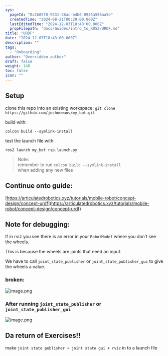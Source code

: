 ```yaml
---
sys:
  pageId: "0a2b09f8-9331-46ac-b4b6-0945a556aa5e"
  createdTime: "2024-08-21T00:29:00.000Z"
  lastEditedTime: "2024-12-03T18:43:00.000Z"
  propFilepath: "docs/Guides/intro_to_ROS2/URDF.md"
title: "URDF"
date: "2024-12-03T18:43:00.000Z"
description: ""
tags:
  - "Onboarding"
author: "Overridden author"
draft: false
weight: 148
toc: false
icon: ""
---
```


## Setup

clone this repo into an existing workspace:
`git clone https://github.com/joshnewans/my_bot.git`

build with:

`colcon build --symlink-install`

test the launch file with:

`ros2 launch my_bot rsp.launch.py`

> Note:  
> remember to run `colcon build --symlink-install`  
> when adding any new files

## Continue onto guide:

[https://articulatedrobotics.xyz/tutorials/mobile-robot/concept-design/concept-urdf](https://articulatedrobotics.xyz/tutorials/mobile-robot/concept-design/concept-urdf)

## Note for debugging:

If in rviz you see there is an error in your `RobotModel` where you don’t see the wheels.

This is because the wheels are joints that need an input. 

We have to call `joint_state_publisher` or `joint_state_publisher_gui` to give the wheels a value.

### broken:

![image.png](https://prod-files-secure.s3.us-west-2.amazonaws.com/d518164a-d88e-44d1-a4ee-3adb3bd8bce0/96a1d089-1f17-4dbf-8563-f2aef56a4d37/image.png?X-Amz-Algorithm=AWS4-HMAC-SHA256&X-Amz-Content-Sha256=UNSIGNED-PAYLOAD&X-Amz-Credential=ASIAZI2LB466SS57QXYS%2F20250216%2Fus-west-2%2Fs3%2Faws4_request&X-Amz-Date=20250216T180858Z&X-Amz-Expires=3600&X-Amz-Security-Token=IQoJb3JpZ2luX2VjEDoaCXVzLXdlc3QtMiJGMEQCIEI7R44C%2BBB%2B2jAi3rYhi7ZJVthxJUllN%2BaPYs%2F40IyGAiAMjIWGTe9V48Kjz0K7cOn%2FuffXivaRKo9u44dZmDLN%2FSr%2FAwhjEAAaDDYzNzQyMzE4MzgwNSIMJMNT96mlpZMsgtzfKtwDGq57xFA6UmFrtFMoAmbSqPqUiHRwU270OlubXp1cQfOAefzPrXAtkeSdXm4u5n6wbM8lQ%2FjAavxj%2Fz4seJSOk5D0AZUt2cnl7W6LZJjrJCp3TNtiztIg1PBpmsif7tPFqwh81VOnpfSKoqBBqGEzCuGm8piWIJs5bbzlc8UvxUTMtb%2FLUjrN0qYoD2vp0Wofg6twty3nqkfrlZ3m6YG4xMXeco7YoRvEwDmqbo5xQWR7pvK09V%2FThTv%2BSY2KQYrN%2BYXbtQeielnQ7yQGhwB7nCNmzVBIUvyRXyBtprzzSU3UaCy18Y6IWGntr2EoOr0wwm4ToJRLkzciz0fTIsukBL0Ha4eln%2FFClA3HJiIjO8FbRl1h00QwATYldbvwXbIhkDIhm%2FhFQ8mINVBUCcuY7x7YqCln9RsaZPQVat%2F%2Bx6YMZVWOShgdekt9w6UocVFbTpVKHzasELXBUXTJnoR0CokJKqca%2BOIitB7FhgnLButoqN2vHy2s78LrNk43kezxdBgHjoAUpO0hHrIS3OYNU1oP5eKEtOPbXZ8bvf%2BW0Q1sIOopC%2BhD41TNMgi6hYzXRuiVDaZguwIXnbxs3IeT2aa2ISIMSzBi%2BaiLL9MSbyjHR6PkGZ3BBuYba7kwxsDIvQY6pgHWgNFAaHDugJ7AqmpR2F0D5bhPWv1MDP%2FZf5gRTbcgQsJ9g1%2BJlgFkUYZsu9SRjs9%2F9aOTz%2BRQHvTTj5gWr1RzpJkN8Us5vuWaGldjGsp7mlR3OoPenwZRuwGm19XspCLgXbuRdCF37VsG0I0ceoEcipUcKdzxaFmQ3O4U33AMMDXNEWwlTUvy%2BHy339uGNwpQ8hctC9W1k2wYdNJbFqmctO%2FKRsYm&X-Amz-Signature=9bed2e9570eaea69301c2363f91ebd37d9bd867fe1788ddddaba990a51e97af9&X-Amz-SignedHeaders=host&x-id=GetObject)

### After running `joint_state_publisher` or `joint_state_publisher_gui`

![image.png](https://prod-files-secure.s3.us-west-2.amazonaws.com/d518164a-d88e-44d1-a4ee-3adb3bd8bce0/130c99c7-1b0b-4031-9953-844fc3950ff4/image.png?X-Amz-Algorithm=AWS4-HMAC-SHA256&X-Amz-Content-Sha256=UNSIGNED-PAYLOAD&X-Amz-Credential=ASIAZI2LB466SS57QXYS%2F20250216%2Fus-west-2%2Fs3%2Faws4_request&X-Amz-Date=20250216T180858Z&X-Amz-Expires=3600&X-Amz-Security-Token=IQoJb3JpZ2luX2VjEDoaCXVzLXdlc3QtMiJGMEQCIEI7R44C%2BBB%2B2jAi3rYhi7ZJVthxJUllN%2BaPYs%2F40IyGAiAMjIWGTe9V48Kjz0K7cOn%2FuffXivaRKo9u44dZmDLN%2FSr%2FAwhjEAAaDDYzNzQyMzE4MzgwNSIMJMNT96mlpZMsgtzfKtwDGq57xFA6UmFrtFMoAmbSqPqUiHRwU270OlubXp1cQfOAefzPrXAtkeSdXm4u5n6wbM8lQ%2FjAavxj%2Fz4seJSOk5D0AZUt2cnl7W6LZJjrJCp3TNtiztIg1PBpmsif7tPFqwh81VOnpfSKoqBBqGEzCuGm8piWIJs5bbzlc8UvxUTMtb%2FLUjrN0qYoD2vp0Wofg6twty3nqkfrlZ3m6YG4xMXeco7YoRvEwDmqbo5xQWR7pvK09V%2FThTv%2BSY2KQYrN%2BYXbtQeielnQ7yQGhwB7nCNmzVBIUvyRXyBtprzzSU3UaCy18Y6IWGntr2EoOr0wwm4ToJRLkzciz0fTIsukBL0Ha4eln%2FFClA3HJiIjO8FbRl1h00QwATYldbvwXbIhkDIhm%2FhFQ8mINVBUCcuY7x7YqCln9RsaZPQVat%2F%2Bx6YMZVWOShgdekt9w6UocVFbTpVKHzasELXBUXTJnoR0CokJKqca%2BOIitB7FhgnLButoqN2vHy2s78LrNk43kezxdBgHjoAUpO0hHrIS3OYNU1oP5eKEtOPbXZ8bvf%2BW0Q1sIOopC%2BhD41TNMgi6hYzXRuiVDaZguwIXnbxs3IeT2aa2ISIMSzBi%2BaiLL9MSbyjHR6PkGZ3BBuYba7kwxsDIvQY6pgHWgNFAaHDugJ7AqmpR2F0D5bhPWv1MDP%2FZf5gRTbcgQsJ9g1%2BJlgFkUYZsu9SRjs9%2F9aOTz%2BRQHvTTj5gWr1RzpJkN8Us5vuWaGldjGsp7mlR3OoPenwZRuwGm19XspCLgXbuRdCF37VsG0I0ceoEcipUcKdzxaFmQ3O4U33AMMDXNEWwlTUvy%2BHy339uGNwpQ8hctC9W1k2wYdNJbFqmctO%2FKRsYm&X-Amz-Signature=3e50557caa3f38ae2f5cc05f71555188a464d7e2b6356124b25570ef69352f51&X-Amz-SignedHeaders=host&x-id=GetObject)

## Da return of Exercises!!

make `joint state publisher + joint state gui + rviz` in to a launch file
